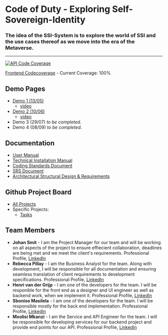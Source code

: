﻿# Code of Duty  - Exploring Self-Sovereign-Identity
### The idea of the SSI-System is to explore the world of SSI and the use cases thereof as we move into the era of the Metaverse.
---

[![API Code Coverage](https://codecov.io/gh/COS301-SE-2022/Exploring-Self-Sovereign-Identity/branch/main/graph/badge.svg)](https://codecov.io/gh/COS301-SE-2022/Exploring-Self-Sovereign-Identity)

[Frontend Codecoverage](https://htmlpreview.github.io/?https://github.com/COS301-SE-2022/Exploring-Self-Sovereign-Identity/blob/develop-vuejs-client/SSIVueJsClient/coverage/index.html) - Current Coverage: 100%

## Demo Pages
* [Demo 1 (13/05)](https://github.com/COS301-SE-2022/Exploring-Self-Sovereign-Identity/wiki/Demo-1)
   * [video](https://drive.google.com/file/d/1pKJ4mAlvG20tGbMSPu2vF7haJ5zroUUv/view?usp=sharing)
* [Demo 2 (10/06)](https://github.com/COS301-SE-2022/Exploring-Self-Sovereign-Identity/wiki/Demo-2)
  * [video](https://drive.google.com/file/d/1FlYbD0541b8dLWB-AisRWcFs9j2SnRK0/view?usp=sharing)
* Demo 3 (29/07) <i> to be completed. </i>
* Demo 4 (08/09) <i> to be completed. </i>

## Documentation
* [User Manual](https://github.com/COS301-SE-2022/Exploring-Self-Sovereign-Identity/files/9208791/User.Manual.pdf)
* [Technical Installation Manual](https://github.com/COS301-SE-2022/Exploring-Self-Sovereign-Identity/files/9208974/Technical.Installation.Manual.pdf)
* [Coding Standards Document](https://github.com/COS301-SE-2022/Exploring-Self-Sovereign-Identity/files/9209052/Coding.Standards.Document.pdf)
* [SRS Document](https://github.com/COS301-SE-2022/Exploring-Self-Sovereign-Identity/files/9213050/SRS.Document.pdf)
* [Architectural Structural Design & Requirements](https://github.com/COS301-SE-2022/Exploring-Self-Sovereign-Identity/files/9207869/Architectural.Structural.Design.Requirements.pdf)



## Github Project Board
* [All Projects](https://github.com/COS301-SE-2022/Exploring-Self-Sovereign-Identity/projects)
* Specific Projects:
    * [Tasks](https://github.com/COS301-SE-2022/Exploring-Self-Sovereign-Identity/projects/1)

## Team Members
*  <b>Johan Smit</b> - I am the Project Manager for our team and will be working on all aspects of the project to ensure effiecient collaboration, deadlines are being met and we meet the client's requirements. Professional Profile, [LinkedIn](https://www.linkedin.com/in/johan-smit-2aa294157)
*  <b>Rebecca Pillay</b> - I am the Business Analyst for the team. Along with development, I will be responsible for all documentation and ensuring seamless translation of client requirements to development specifications. Professional Profile, [LinkedIn](https://www.linkedin.com/in/rebecca-p-48b236118)
*  <b>Henri van der Grijp</b> - I am one of the developers for the team. I will be responible for the front end as a designer and UI engineer as well as backend work, when we implement it. Professional Profile, [LinkedIn](https://www.linkedin.com/in/henri-van-der-grijp-31a70123a/)
*  <b>Sboniso Masilela</b> - I am one of the developers for the team. I will be responsible mostly for the back end implementation. Professional Profile, [LinkedIn](https://www.linkedin.com/in/sboniso-masilela-b0a5a335/)
*  <b>Mxolisi Mkanzi</b> - I am the Service and API Engineer for the team. I will be responsible for developing services for our backend project and provide end points for our API. Professional Profile, [LinkedIn](https://www.linkedin.com/in/mxolisi-mkanzi-1a40bb168)

